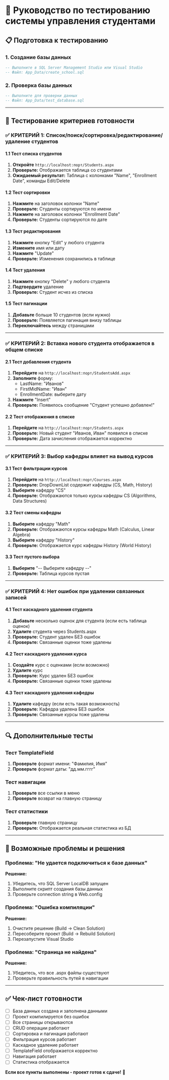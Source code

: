 # 🧪 Руководство по тестированию системы управления студентами

## 📋 Подготовка к тестированию

### 1. Создание базы данных
```sql
-- Выполните в SQL Server Management Studio или Visual Studio
-- Файл: App_Data/create_school.sql
```

### 2. Проверка базы данных
```sql
-- Выполните для проверки данных
-- Файл: App_Data/test_database.sql
```

---

## 🎯 Тестирование критериев готовности

### ✅ КРИТЕРИЙ 1: Список/поиск/сортировка/редактирование/удаление студентов

#### 1.1 Тест списка студентов
1. **Откройте** `http://localhost:порт/Students.aspx`
2. **Проверьте:** Отображается таблица со студентами
3. **Ожидаемый результат:** Таблица с колонками "Name", "Enrollment Date", команды Edit/Delete

#### 1.2 Тест сортировки
1. **Нажмите** на заголовок колонки "Name"
2. **Проверьте:** Студенты сортируются по имени
3. **Нажмите** на заголовок колонки "Enrollment Date"
4. **Проверьте:** Студенты сортируются по дате

#### 1.3 Тест редактирования
1. **Нажмите** кнопку "Edit" у любого студента
2. **Измените** имя или дату
3. **Нажмите** "Update"
4. **Проверьте:** Изменения сохранились в таблице

#### 1.4 Тест удаления
1. **Нажмите** кнопку "Delete" у любого студента
2. **Подтвердите** удаление
3. **Проверьте:** Студент исчез из списка

#### 1.5 Тест пагинации
1. **Добавьте** больше 10 студентов (если нужно)
2. **Проверьте:** Появляется пагинация внизу таблицы
3. **Переключайтесь** между страницами

---

### ✅ КРИТЕРИЙ 2: Вставка нового студента отображается в общем списке

#### 2.1 Тест добавления студента
1. **Перейдите** на `http://localhost:порт/StudentsAdd.aspx`
2. **Заполните** форму:
   - LastName: "Иванов"
   - FirstMidName: "Иван"
   - EnrollmentDate: выберите дату
3. **Нажмите** "Insert"
4. **Проверьте:** Появилось сообщение "Студент успешно добавлен!"

#### 2.2 Тест отображения в списке
1. **Перейдите** на `http://localhost:порт/Students.aspx`
2. **Проверьте:** Новый студент "Иванов, Иван" появился в списке
3. **Проверьте:** Дата зачисления отображается корректно

---

### ✅ КРИТЕРИЙ 3: Выбор кафедры влияет на вывод курсов

#### 3.1 Тест фильтрации курсов
1. **Перейдите** на `http://localhost:порт/Courses.aspx`
2. **Проверьте:** DropDownList содержит кафедры (CS, Math, History)
3. **Выберите** кафедру "CS"
4. **Проверьте:** Отображаются только курсы кафедры CS (Algorithms, Data Structures)

#### 3.2 Тест смены кафедры
1. **Выберите** кафедру "Math"
2. **Проверьте:** Отображаются курсы кафедры Math (Calculus, Linear Algebra)
3. **Выберите** кафедру "History"
4. **Проверьте:** Отображается курс кафедры History (World History)

#### 3.3 Тест пустого выбора
1. **Выберите** "-- Выберите кафедру --"
2. **Проверьте:** Таблица курсов пустая

---

### ✅ КРИТЕРИЙ 4: Нет ошибок при удалении связанных записей

#### 4.1 Тест каскадного удаления студента
1. **Добавьте** несколько оценок для студента (если есть таблица оценок)
2. **Удалите** студента через Students.aspx
3. **Проверьте:** Студент удален БЕЗ ошибок
4. **Проверьте:** Связанные оценки тоже удалены

#### 4.2 Тест каскадного удаления курса
1. **Создайте** курс с оценками (если возможно)
2. **Удалите** курс
3. **Проверьте:** Курс удален БЕЗ ошибок
4. **Проверьте:** Связанные оценки тоже удалены

#### 4.3 Тест каскадного удаления кафедры
1. **Удалите** кафедру (если есть такая возможность)
2. **Проверьте:** Кафедра удалена БЕЗ ошибок
3. **Проверьте:** Связанные курсы тоже удалены

---

## 🔍 Дополнительные тесты

### Тест TemplateField
1. **Проверьте** формат имени: "Фамилия, Имя"
2. **Проверьте** формат даты: "дд.мм.гггг"

### Тест навигации
1. **Проверьте** все ссылки в меню
2. **Проверьте** возврат на главную страницу

### Тест статистики
1. **Проверьте** главную страницу
2. **Проверьте:** Отображается реальная статистика из БД

---

## 🚨 Возможные проблемы и решения

### Проблема: "Не удается подключиться к базе данных"
**Решение:**
1. Убедитесь, что SQL Server LocalDB запущен
2. Выполните скрипт создания базы данных
3. Проверьте connection string в Web.config

### Проблема: "Ошибка компиляции"
**Решение:**
1. Очистите решение (Build → Clean Solution)
2. Пересоберите проект (Build → Rebuild Solution)
3. Перезапустите Visual Studio

### Проблема: "Страница не найдена"
**Решение:**
1. Убедитесь, что все .aspx файлы существуют
2. Проверьте правильность путей в навигации

---

## ✅ Чек-лист готовности

- [ ] База данных создана и заполнена данными
- [ ] Проект компилируется без ошибок
- [ ] Все страницы открываются
- [ ] CRUD операции работают
- [ ] Сортировка и пагинация работают
- [ ] Фильтрация курсов работает
- [ ] Каскадное удаление работает
- [ ] TemplateField отображается корректно
- [ ] Навигация работает
- [ ] Статистика отображается

**Если все пункты выполнены - проект готов к сдаче!** 🎉
